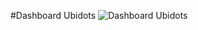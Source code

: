 #Dashboard Ubidots
![Dashboard Ubidots](https://github.com/Massea-Kresna/technical-assignment-week-10-Massea-Kresna/assets/138286481/0a4501d3-5980-46ac-9e95-1b0593628c6b)
